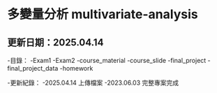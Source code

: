 # 多變量分析 multivariate-analysis
## 更新日期：2025.04.14

-目錄：
  -Exam1
  -Exam2
  -course_material
  -course_slide
  -final_project
  -final_project_data
  -homework
  
-更新紀錄：
  -2025.04.14 上傳檔案
  -2023.06.03 完整專案完成
